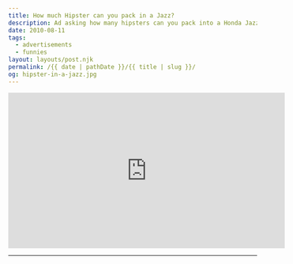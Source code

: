 ```yaml
---
title: How much Hipster can you pack in a Jazz?
description: Ad asking how many hipsters can you pack into a Honda Jazz.
date: 2010-08-11
tags: 
  - advertisements
  - funnies
layout: layouts/post.njk
permalink: /{{ date | pathDate }}/{{ title | slug }}/
og: hipster-in-a-jazz.jpg
---
```


<iframe class="youtube-video" width="560" height="315" src="https://www.youtube.com/embed/3PZzcslHOQY" title="YouTube video player" frameborder="0" allow="accelerometer; autoplay; clipboard-write; encrypted-media; gyroscope; picture-in-picture; web-share" allowfullscreen></iframe>

---
